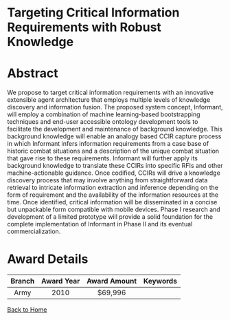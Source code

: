 
Targeting Critical Information Requirements with Robust Knowledge
=================================================================

# Abstract


We propose to target critical information requirements with an innovative extensible agent architecture that employs multiple levels of knowledge discovery and information fusion. The proposed system concept, Informant, will employ a combination of machine learning-based bootstrapping techniques and end-user accessible ontology development tools to facilitate the development and maintenance of background knowledge. This background knowledge will enable an analogy based CCIR capture process in which Informant infers information requirements from a case base of historic combat situations and a description of the unique combat situation that gave rise to these requirements. Informant will further apply its background knowledge to translate these CCIRs into specific RFIs and other machine-actionable guidance. Once codified, CCIRs will drive a knowledge discovery process that may involve anything from straightforward data retrieval to intricate information extraction and inference depending on the form of requirement and the availability of the information resources at the time. Once identified, critical information will be disseminated in a concise but unpackable form compatible with mobile devices. Phase I research and development of a limited prototype will provide a solid foundation for the complete implementation of Informant in Phase II and its eventual commercialization.  

# Award Details

|Branch|Award Year|Award Amount|Keywords|
| :---: | :---: | :---: | :---: |
|Army|2010|$69,996||
  
  


[Back to Home](https://github.com/chrischow/dod_sbir_awards/Reports/CC/#983)